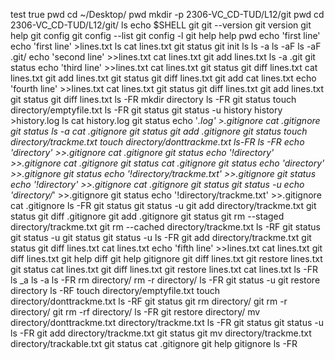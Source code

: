 test
true
pwd
cd ~/Desktop/
pwd
mkdir -p 2306-VC_CD-TUD/L12/git
pwd
cd 2306-VC_CD-TUD/L12/git/
ls
echo $SHELL
git
git --version
git version
git help
git config
git config --list
git config -l
git help help
pwd
echo 'first line'
echo 'first line' >lines.txt
ls
cat lines.txt 
git status
git init
ls
ls -a
ls -aF
ls -aF .git/
echo 'second line' >>lines.txt
cat lines.txt 
git add lines.txt 
ls -a .git
git status 
echo 'third line' >>lines.txt 
cat lines.txt 
git status
git diff lines.txt
cat lines.txt 
git add lines.txt 
git status 
git diff lines.txt
git add
cat lines.txt 
echo 'fourth line' >>lines.txt 
cat lines.txt 
git status 
git diff lines.txt
git add lines.txt 
git status 
git diff lines.txt
ls -FR
mkdir directory
ls -FR
git status 
touch directory/emptyfile.txt
ls -FR
git status 
git status -u
history
history >history.log
ls
cat history.log 
git status
echo '*.log' >.gitignore
cat .gitignore 
git status
ls -a
cat .gitignore
git status 
git add .gitignore
git status 
touch directory/trackme.txt
touch directory/donttrackme.txt
ls-FR
ls -FR
echo 'directory' >>.gitignore
cat .gitignore
git status 
echo '!directory' >>.gitignore
cat .gitignore 
git status 
cat .gitignore 
git status 
echo 'directory' >>.gitignore
git status 
echo '!directory/trackme.txt' >>.gitignore
git status 
echo '!directory' >>.gitignore
cat .gitignore 
git status
git status -u
echo 'directory/*' >>.gitignore
git status 
echo '!directory/trackme.txt' >>.gitignore
cat .gitignore 
ls -FR
git status 
git status -u
git add directory/trackme.txt 
git status 
git diff .gitignore
git add .gitignore 
git status 
git rm --staged directory/trackme.txt 
git rm --cached directory/trackme.txt 
ls -RF
git status 
git status -u
git status 
git status -u
ls -FR
git add directory/trackme.txt
git status 
git diff lines.txt
cat lines.txt 
echo 'fifth line' >>lines.txt 
cat lines.txt 
git diff lines.txt
git help diff
git help gitignore
git diff lines.txt
git restore lines.txt
git status 
cat lines.txt 
git diff lines.txt
git restore lines.txt
cat lines.txt
ls -FR
ls _a
ls -a
ls -FR
rm directory/
rm -r directory/
ls -FR
git status -u
git restore directory
ls -RF
touch directory/emptyfile.txt
touch directory/donttrackme.txt
ls -RF
git status
git rm directory/
git rm -r directory/
git rm -rf directory/
ls -FR
git restore directory/
mv directory/donttrackme.txt directory/trackme.txt
ls -FR
git status 
git status -u
ls -FR
git add directory/trackme.txt 
git status 
git mv directory/trackme.txt directory/trackable.txt 
git status 
cat .gitignore 
git help gitignore
ls -FR
